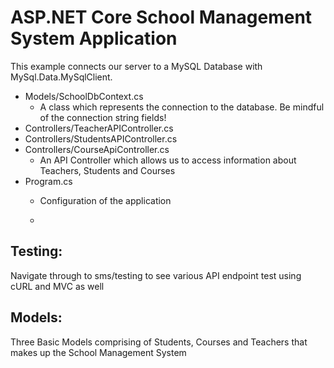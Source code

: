 # ASP.NET Core School Management System Application
This example connects our server to a MySQL Database with MySql.Data.MySqlClient.

- Models/SchoolDbContext.cs
    - A class which represents the connection to the database. Be mindful of the connection string fields!
- Controllers/TeacherAPIController.cs
- Controllers/StudentsAPIController.cs
- Controllers/CourseApiController.cs
    - An API Controller which allows us to access information about Teachers, Students and Courses
- Program.cs
    - Configuration of the application
 
    - 
## Testing:
Navigate through to sms/testing to see various API endpoint test using cURL and MVC as well


## Models:
Three Basic Models comprising of Students, Courses and Teachers that makes up the School Management System
